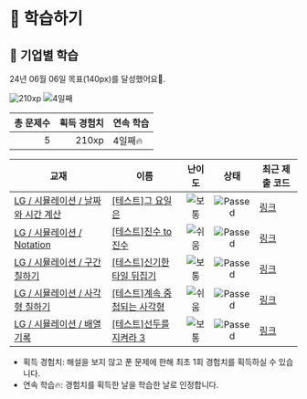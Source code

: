 # 📖 학습하기

## 🚀 기업별 학습
24년 06월 06일 목표(140px)를 달성했어요🥳.

![210xp](https://img.shields.io/badge/EXP-210xp-%235cb85c.svg?for-the-badge)
![4일째](https://img.shields.io/badge/연속학습-4일째-%23E34F26.svg?for-the-badge)

|총 문제수|획득 경험치|연속 학습|
|---:|---:|---|
5|210xp|4일째🔥|

|교재|이름|난이도|상태|최근 제출 코드|
|---|---|:---:|:---:|---|
|[LG / 시뮬레이션 / 날짜와 시간 계산](https://www.codetree.ai/missions?missionId=19)|[[테스트]그 요일은](https://www.codetree.ai/missions/19/problems/the-day-of-the-day)|![보통][medium]|![Passed][passed]|[링크](https://github.com/inshining/codetree-TILs/blob/main/240606/%EA%B7%B8%20%EC%9A%94%EC%9D%BC%EC%9D%80/the-day-of-the-day.py)|
|[LG / 시뮬레이션 / Notation](https://www.codetree.ai/missions?missionId=19)|[[테스트]진수 to 진수](https://www.codetree.ai/missions/19/problems/transformation-of-number-system)|![쉬움][easy]|![Passed][passed]|[링크](https://github.com/inshining/codetree-TILs/blob/main/240606/%EC%A7%84%EC%88%98%20to%20%EC%A7%84%EC%88%98/transformation-of-number-system.py)|
|[LG / 시뮬레이션 / 구간 칠하기](https://www.codetree.ai/missions?missionId=19)|[[테스트]신기한 타일 뒤집기](https://www.codetree.ai/missions/19/problems/strange-flipping-tiles)|![보통][medium]|![Passed][passed]|[링크](https://github.com/inshining/codetree-TILs/blob/main/240606/%EC%8B%A0%EA%B8%B0%ED%95%9C%20%ED%83%80%EC%9D%BC%20%EB%92%A4%EC%A7%91%EA%B8%B0/strange-flipping-tiles.py)|
|[LG / 시뮬레이션 / 사각형 칠하기](https://www.codetree.ai/missions?missionId=19)|[[테스트]계속 중첩되는 사각형](https://www.codetree.ai/missions/19/problems/continuously-overlapping-squares)|![쉬움][easy]|![Passed][passed]|[링크](https://github.com/inshining/codetree-TILs/blob/main/240606/%EA%B3%84%EC%86%8D%20%EC%A4%91%EC%B2%A9%EB%90%98%EB%8A%94%20%EC%82%AC%EA%B0%81%ED%98%95/continuously-overlapping-squares.py)|
|[LG / 시뮬레이션 / 배열 기록](https://www.codetree.ai/missions?missionId=19)|[[테스트]선두를 지켜라 3](https://www.codetree.ai/missions/19/problems/keep-the-lead-3)|![보통][medium]|![Passed][passed]|[링크](https://github.com/inshining/codetree-TILs/blob/main/240606/%EC%84%A0%EB%91%90%EB%A5%BC%20%EC%A7%80%EC%BC%9C%EB%9D%BC%203/keep-the-lead-3.py)|


* 획득 경험치: 해설을 보지 않고 푼 문제에 한해 최초 1회 경험치를 획득하실 수 있습니다.
* 연속 학습🔥: 경험치를 획득한 날을 학습한 날로 인정합니다.










[b5]: https://img.shields.io/badge/Bronze_5-%235D3E31.svg
[b4]: https://img.shields.io/badge/Bronze_4-%235D3E31.svg
[b3]: https://img.shields.io/badge/Bronze_3-%235D3E31.svg
[b2]: https://img.shields.io/badge/Bronze_2-%235D3E31.svg
[b1]: https://img.shields.io/badge/Bronze_1-%235D3E31.svg
[s5]: https://img.shields.io/badge/Silver_5-%23394960.svg
[s4]: https://img.shields.io/badge/Silver_4-%23394960.svg
[s3]: https://img.shields.io/badge/Silver_3-%23394960.svg
[s2]: https://img.shields.io/badge/Silver_2-%23394960.svg
[s1]: https://img.shields.io/badge/Silver_1-%23394960.svg
[g5]: https://img.shields.io/badge/Gold_5-%23FFC433.svg
[g4]: https://img.shields.io/badge/Gold_4-%23FFC433.svg
[g3]: https://img.shields.io/badge/Gold_3-%23FFC433.svg
[g2]: https://img.shields.io/badge/Gold_2-%23FFC433.svg
[g1]: https://img.shields.io/badge/Gold_1-%23FFC433.svg
[p5]: https://img.shields.io/badge/Platinum_5-%2376DDD8.svg
[p4]: https://img.shields.io/badge/Platinum_4-%2376DDD8.svg
[p3]: https://img.shields.io/badge/Platinum_3-%2376DDD8.svg
[p2]: https://img.shields.io/badge/Platinum_2-%2376DDD8.svg
[p1]: https://img.shields.io/badge/Platinum_1-%2376DDD8.svg
[passed]: https://img.shields.io/badge/Passed-%23009D27.svg
[failed]: https://img.shields.io/badge/Failed-%23D24D57.svg
[easy]: https://img.shields.io/badge/쉬움-%235cb85c.svg?for-the-badge
[medium]: https://img.shields.io/badge/보통-%23FFC433.svg?for-the-badge
[hard]: https://img.shields.io/badge/어려움-%23D24D57.svg?for-the-badge